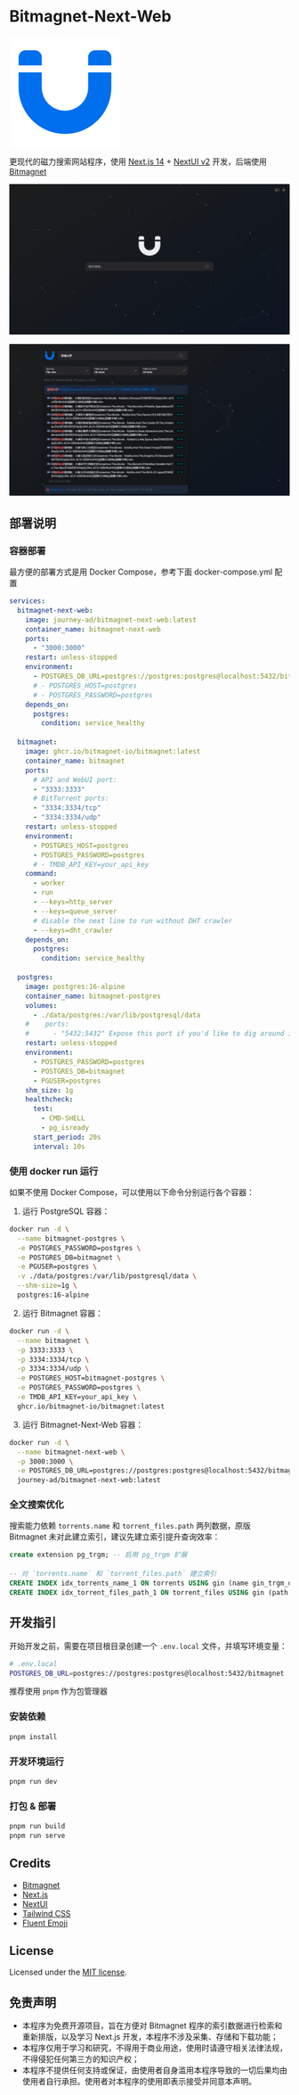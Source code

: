 # Bitmagnet-Next-Web

<img src=".readme/Logo.svg" width="200" height="200" align="center" alt="Bitmagnet-Next-Web" />

更现代的磁力搜索网站程序，使用 [Next.js 14](https://nextjs.org/docs/getting-started) + [NextUI v2](https://nextui.org/) 开发，后端使用 [Bitmagnet](https://github.com/bitmagnet-io/bitmagnet)

![Index](.readme/zh_Index.png)

![Search](.readme/zh_Search.png)

## 部署说明

### 容器部署

最方便的部署方式是用 Docker Compose，参考下面 docker-compose.yml 配置

```yaml
services:
  bitmagnet-next-web:
    image: journey-ad/bitmagnet-next-web:latest
    container_name: bitmagnet-next-web
    ports:
      - "3000:3000"
    restart: unless-stopped
    environment:
      - POSTGRES_DB_URL=postgres://postgres:postgres@localhost:5432/bitmagnet
      # - POSTGRES_HOST=postgres
      # - POSTGRES_PASSWORD=postgres
    depends_on:
      postgres:
        condition: service_healthy

  bitmagnet:
    image: ghcr.io/bitmagnet-io/bitmagnet:latest
    container_name: bitmagnet
    ports:
      # API and WebUI port:
      - "3333:3333"
      # BitTorrent ports:
      - "3334:3334/tcp"
      - "3334:3334/udp"
    restart: unless-stopped
    environment:
      - POSTGRES_HOST=postgres
      - POSTGRES_PASSWORD=postgres
      # - TMDB_API_KEY=your_api_key
    command:
      - worker
      - run
      - --keys=http_server
      - --keys=queue_server
      # disable the next line to run without DHT crawler
      - --keys=dht_crawler
    depends_on:
      postgres:
        condition: service_healthy

  postgres:
    image: postgres:16-alpine
    container_name: bitmagnet-postgres
    volumes:
      - ./data/postgres:/var/lib/postgresql/data
    #    ports:
    #      - "5432:5432" Expose this port if you'd like to dig around in the database
    restart: unless-stopped
    environment:
      - POSTGRES_PASSWORD=postgres
      - POSTGRES_DB=bitmagnet
      - PGUSER=postgres
    shm_size: 1g
    healthcheck:
      test:
        - CMD-SHELL
        - pg_isready
      start_period: 20s
      interval: 10s
```

### 使用 docker run 运行

如果不使用 Docker Compose，可以使用以下命令分别运行各个容器：

1. 运行 PostgreSQL 容器：

```bash
docker run -d \
  --name bitmagnet-postgres \
  -e POSTGRES_PASSWORD=postgres \
  -e POSTGRES_DB=bitmagnet \
  -e PGUSER=postgres \
  -v ./data/postgres:/var/lib/postgresql/data \
  --shm-size=1g \
  postgres:16-alpine

```

2. 运行 Bitmagnet 容器：

```bash
docker run -d \
  --name bitmagnet \
  -p 3333:3333 \
  -p 3334:3334/tcp \
  -p 3334:3334/udp \
  -e POSTGRES_HOST=bitmagnet-postgres \
  -e POSTGRES_PASSWORD=postgres \
  -e TMDB_API_KEY=your_api_key \
  ghcr.io/bitmagnet-io/bitmagnet:latest
```

3. 运行 Bitmagnet-Next-Web 容器：

```bash
docker run -d \
  --name bitmagnet-next-web \
  -p 3000:3000 \
  -e POSTGRES_DB_URL=postgres://postgres:postgres@localhost:5432/bitmagnet \
  journey-ad/bitmagnet-next-web:latest
```

### 全文搜索优化

搜索能力依赖 `torrents.name` 和 `torrent_files.path` 两列数据，原版 Bitmagnet 未对此建立索引，建议先建立索引提升查询效率：

```sql
create extension pg_trgm; -- 启用 pg_trgm 扩展

-- 对 `torrents.name` 和 `torrent_files.path` 建立索引
CREATE INDEX idx_torrents_name_1 ON torrents USING gin (name gin_trgm_ops);
CREATE INDEX idx_torrent_files_path_1 ON torrent_files USING gin (path gin_trgm_ops);
```

## 开发指引

开始开发之前，需要在项目根目录创建一个 `.env.local` 文件，并填写环境变量：

```bash
# .env.local
POSTGRES_DB_URL=postgres://postgres:postgres@localhost:5432/bitmagnet
```

推荐使用 `pnpm` 作为包管理器

### 安装依赖

```bash
pnpm install
```

### 开发环境运行

```bash
pnpm run dev
```

### 打包 & 部署

```bash
pnpm run build
pnpm run serve
```

## Credits

- [Bitmagnet](https://github.com/bitmagnet-io/bitmagnet)
- [Next.js](https://nextjs.org/)
- [NextUI](https://nextui.org/)
- [Tailwind CSS](https://tailwindcss.com/)
- [Fluent Emoji](https://github.com/microsoft/fluentui-emoji)

## License

Licensed under the [MIT license](./LICENSE).

## 免责声明

- 本程序为免费开源项目，旨在方便对 Bitmagnet 程序的索引数据进行检索和重新排版，以及学习 Next.js 开发，本程序不涉及采集、存储和下载功能；
- 本程序仅用于学习和研究，不得用于商业用途，使用时请遵守相关法律法规，不得侵犯任何第三方的知识产权；
- 本程序不提供任何支持或保证，由使用者自身滥用本程序导致的一切后果均由使用者自行承担。使用者对本程序的使用即表示接受并同意本声明。
